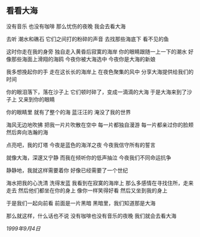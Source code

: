 ## 看看大海

没有音乐
也没有咖啡
那么忧伤的夜晚
我会去看大海

去听
潮水和礁石
它们之间打的粉碎的声音
去找那些海底下
看不见的鱼

这时你走在我的身旁
独自走入黄昏后寂寞的海岸
你的眼睛跟随一上一下的潮水
好像那些海面上滑翔的海鸥
今夜你被大海选中
今夜你是大海的新娘

我多想挽起你的手
走在这长长的海岸上
在夜色聚集的风中
分享大海提供给我们的时间

你的眼泪落下，落在沙子上
它们顿时碎了，变成一滴滴的大海
于是大海来到了沙子上
又来到你的眼睛

你的眼睛里
就有了整个的海
蓝汪汪的
淹没了我的世界

海风无边地吹拂
把我一片片吹散在空中
每一片都独自漫游
每一片都亲过你的脸颊
然后奔向浩瀚的海

点亮吧，我的灯塔
今夜是蓝色的海洋之夜
今夜我信守所有的誓言

就像大海，深邃又宁静
而我在倾听你的低声抽泣
今夜我们不同命运抗争

静静地，我就这样需要着你
好像已经需要了一个世纪

海水把我的心洗清
洗得发蓝
我看到在寂寞的海岸上
那么多感情在寻找住所，走来走去
然后他们都坐在你的身上
像你一样笑得好看
然后又坐到我的身上

于是我们一起向前看
前面是一片黑暗
黑暗里，我们知道那是大海

那么就这样，什么话也不说
没有咖啡也没有音乐的夜晚
我们就会去看大海

*1999年9月4日*